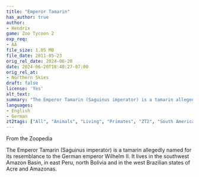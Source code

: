 ```yaml
---
title: "Emperor Tamarin"
has_author: true
author: 
- Hendrix
game: Zoo Tycoon 2
exp_req: 
- AA
file_size: 1.05 MB
file_date: 2011-05-23
orig_rel_date: 2024-06-20
date: 2024-06-20T18:40:27-07:00
orig_rel_at: 
- Northern Skies
draft: false
license: 'Yes'
alt_text: 
summary: "The Emperor Tamarin (Saguinus imperator) is a tamarin allegedly named for its resemblance to the German emperor Wilhelm II."
languages:
- English
- German
zt2tags: ["All", "Animals", "Living", "Primates", "ZT2", "South American"]
---
```


 From the Zoopedia 

The Emperor Tamarin (Saguinus imperator) is a tamarin allegedly named for its resemblance to the German emperor Wilhelm II. It lives in the southwest Amazon Basin, in east Peru, north Bolivia and in the west Brazilian states of Acre and Amazonas.